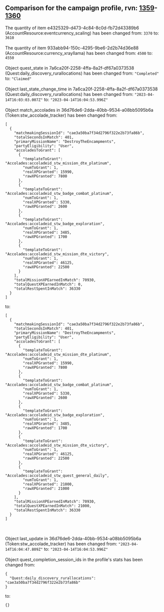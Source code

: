 ## Comparison for the campaign profile, rvn: [1359](https://github.com/PRO100KatYT/FortniteProfileRevisions/tree/main/profiles/campaign/1359%20campaign.json)-[1360](https://github.com/PRO100KatYT/FortniteProfileRevisions/tree/main/profiles/campaign/1360%20campaign.json)

The quantity of item e4325329-d473-4c84-8c0d-fb72d43389b6 (AccountResource:eventcurrency_scaling) has been changed from: `3370` to: `3610`
<br><br>
The quantity of item 933abb94-150c-4295-9be6-2d2b74d36e88 (AccountResource:currency_xrayllama) has been changed from: `4500` to: `4550`
<br><br>
Object quest_state in 7a6ca20f-2258-4ffa-8a2f-df67a0373538 (Quest:daily_discovery_rurallocations) has been changed from: `"Completed"` to: `"Claimed"`
<br><br>
Object last_state_change_time in 7a6ca20f-2258-4ffa-8a2f-df67a0373538 (Quest:daily_discovery_rurallocations) has been changed from: `"2023-04-14T16:03:03.007Z"` to: `"2023-04-14T16:04:53.996Z"`
<br><br>
Object match_accolades in 36d76de6-2dda-40bb-9534-a08bb5095b6a (Token:stw_accolade_tracker) has been changed from:

```
[
  {
    "matchmakingSessionId": "cae3a50ba7f34d2796f322e2b73fa86b",
    "totalSecondsInMatch": 401,
    "primaryMissionName": "DestroyTheEncampments",
    "partyEligibility": "User",
    "accoladesToGrant": [
      {
        "templateToGrant": "Accolades:accoladeid_stw_mission_dte_platinum",
        "numToGrant": 1,
        "realXPGranted": 15990,
        "rawXPGranted": 7800
      },
      {
        "templateToGrant": "Accolades:accoladeid_stw_badge_combat_platinum",
        "numToGrant": 1,
        "realXPGranted": 5330,
        "rawXPGranted": 2600
      },
      {
        "templateToGrant": "Accolades:accoladeid_stw_badge_exploration",
        "numToGrant": 1,
        "realXPGranted": 3485,
        "rawXPGranted": 1700
      },
      {
        "templateToGrant": "Accolades:accoladeid_stw_mission_dte_victory",
        "numToGrant": 1,
        "realXPGranted": 46125,
        "rawXPGranted": 22500
      }
    ],
    "totalMissionXPEarnedInMatch": 70930,
    "totalQuestXPEarnedInMatch": 0,
    "totalRestSpentInMatch": 36330
  }
]
```

to:

```
[
  {
    "matchmakingSessionId": "cae3a50ba7f34d2796f322e2b73fa86b",
    "totalSecondsInMatch": 401,
    "primaryMissionName": "DestroyTheEncampments",
    "partyEligibility": "User",
    "accoladesToGrant": [
      {
        "templateToGrant": "Accolades:accoladeid_stw_mission_dte_platinum",
        "numToGrant": 1,
        "realXPGranted": 15990,
        "rawXPGranted": 7800
      },
      {
        "templateToGrant": "Accolades:accoladeid_stw_badge_combat_platinum",
        "numToGrant": 1,
        "realXPGranted": 5330,
        "rawXPGranted": 2600
      },
      {
        "templateToGrant": "Accolades:accoladeid_stw_badge_exploration",
        "numToGrant": 1,
        "realXPGranted": 3485,
        "rawXPGranted": 1700
      },
      {
        "templateToGrant": "Accolades:accoladeid_stw_mission_dte_victory",
        "numToGrant": 1,
        "realXPGranted": 46125,
        "rawXPGranted": 22500
      },
      {
        "templateToGrant": "Accolades:accoladeid_stw_quest_general_daily",
        "numToGrant": 1,
        "realXPGranted": 21000,
        "rawXPGranted": 21000
      }
    ],
    "totalMissionXPEarnedInMatch": 70930,
    "totalQuestXPEarnedInMatch": 21000,
    "totalRestSpentInMatch": 36330
  }
]
```

<br><br>
Object last_update in 36d76de6-2dda-40bb-9534-a08bb5095b6a (Token:stw_accolade_tracker) has been changed from: `"2023-04-14T16:04:47.809Z"` to: `"2023-04-14T16:04:53.996Z"`
<br><br>
Object quest_completion_session_ids in the profile's stats has been changed from:

```
{
  "Quest:daily_discovery_rurallocations": "cae3a50ba7f34d2796f322e2b73fa86b"
}
```

to:

```
{}
```

<br><br>
